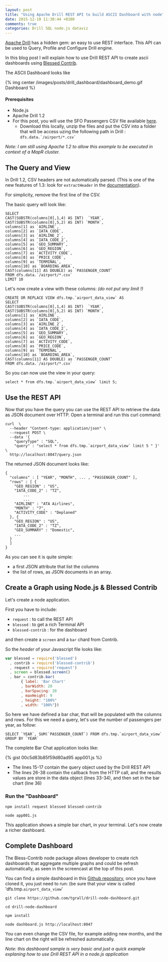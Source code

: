 ```yaml
---
layout: post
title: "Using Apache Drill REST API to build ASCII Dashboard with node"
date: 2015-12-10 11:30:44 +0100
comments: true
categories: Drill SQL node.js dataviz
---
```


[Apache Drill](http://drill.apache.org) has a hidden gem: an easy to use REST interface. This API can be used to Query, Profile and Configure Drill engine.

In this blog post I will explain how to use Drill REST API to create ascii dashboards using [Blessed Contrib](https://www.npmjs.com/package/blessed-contrib).

The ASCII Dashboard looks like

{% img center /images/posts/drill_dashboard/dashboard_demo.gif Dashboard %}

<!-- more -->

#### Prerequisites
* Node.js
* Apache Drill 1.2
* For this post, you will use the SFO Passengers CSV file available [here](http://www.flysfo.com/media/facts-statistics/air-traffic-statistics). 
  * Download this locally, unzip the files and put the CSV into a folder that will be access uzing the following path in Drill : ```dfs.data.`/airport/*.csv` ```


*Note: I am still using Apache 1.2 to allow this example to be executed in context of a MapR cluster.*

## The Query and View

In Drill 1.2, CSV headers are not automatically parsed. (This is one of the new features of 1.3: look for `extractHeader` in the [documentation](https://drill.apache.org/docs/text-files-csv-tsv-psv/)). 

For simplicity, remove the first line of the CSV.

The basic query will look like:

```
SELECT
CAST(SUBSTR(columns[0],1,4) AS INT)  `YEAR`,
CAST(SUBSTR(columns[0],5,2) AS INT) `MONTH`,
columns[1] as `AIRLINE`,
columns[2] as `IATA_CODE`,
columns[3] as `AIRLINE_2`,
columns[4] as `IATA_CODE_2`,
columns[5] as `GEO_SUMMARY`,
columns[6] as `GEO_REGION`,
columns[7] as `ACTIVITY_CODE`,
columns[8] as `PRICE_CODE`,
columns[9] as `TERMINAL`,
columns[10] as `BOARDING_AREA`,
CAST(columns[11] AS DOUBLE) as `PASSENGER_COUNT`
FROM dfs.data.`/airport/*.csv`
LIMIT 10
```

Let's now create a view with these columns: *(do not put any limit !)*

```
CREATE OR REPLACE VIEW dfs.tmp.`airport_data_view` AS
SELECT
CAST(SUBSTR(columns[0],1,4) AS INT)  `YEAR`,
CAST(SUBSTR(columns[0],5,2) AS INT) `MONTH`,
columns[1] as `AIRLINE`,
columns[2] as `IATA_CODE`,
columns[3] as `AIRLINE_2`,
columns[4] as `IATA_CODE_2`,
columns[5] as `GEO_SUMMARY`,
columns[6] as `GEO_REGION`,
columns[7] as `ACTIVITY_CODE`,
columns[8] as `PRICE_CODE`,
columns[9] as `TERMINAL`,
columns[10] as `BOARDING_AREA`,
CAST(columns[11] AS DOUBLE) as `PASSENGER_COUNT`
FROM dfs.data.`/airport/*.csv`
```

So you can now use the view in your query:

```
select * from dfs.tmp.`airport_data_view` limit 5;
```



## Use the REST API

Now that you have the query you can use the REST API to retrieve the data as JSON document over HTTP. Open a terminal and run this curl command:


```
curl  \
  --header "Content-type: application/json" \
  --request POST \
  --data '{
    "queryType" : "SQL",
    "query" : "select * from dfs.tmp.`airport_data_view` limit 5 " }' \
  http://localhost:8047/query.json
```

The returned JSON document looks like:

```
{
  "columns" : [ "YEAR", "MONTH", ... , "PASSENGER_COUNT" ],
  "rows" : [ {
    "GEO_REGION" : "US",
    "IATA_CODE_2" : "TZ",
		...
		...
    "AIRLINE" : "ATA Airlines",
    "MONTH" : "7",
    "ACTIVITY_CODE" : "Deplaned"
  }, {
    "GEO_REGION" : "US",
    "IATA_CODE_2" : "TZ",
    "GEO_SUMMARY" : "Domestic",
    ...
  }
  ]
}
```

As you can see it is quite simple:

* a first JSON attribute that list the columns
* the list of rows, as JSON documents in an array.

 

## Create a Graph using Node.js & Blessed Contrib

Let's create a node application. 

First you have to include:

* `request` : to call the REST API
* `blessed` : to get a rich Terminal API
* `blessed-contrib` : for the dashboard

and then create a `screen` and a `bar` chard from Contrib.

So the *header* of your Javascript file looks like:

```javascript 
var blessed = require('blessed')
  , contrib = require('blessed-contrib')
  , request = require('request')
  , screen = blessed.screen()
  , bar = contrib.bar(
       { label: 'Bar Chart'
       , barWidth: 20
       , barSpacing: 20
       , maxHeight: 9
       , height: "100%"
       , width: "100%"})
```

So here we have defined a bar char, that will be populated with the columns and rows. For this we need a query, let's use the number of passengers per year, as follow:

```
SELECT `YEAR`, SUM(`PASSENGER_COUNT`) FROM dfs.tmp.`airport_data_view` GROUP BY `YEAR`
```

The complete Bar Chat application looks like:

{% gist 00c5d83b85f59d80ad95 app001.js %}

* The lines 15-17 contain the query object used by the Drill REST API
* The lines 26-38 contain the callback from the HTTP call, and the results values are store in the data object (lines 33-34), and then set in the bar chart (line 36)

### Run the "Dashboard"

```
npm install request blessed blessed-contrib

node app001.js

```

This application shows a simple bar chart, in your terminal. Let's now create a richer dashboard.

## Complete Dashboard

The Bless-Contrib node package allows developer to create rich dashboards that aggregate multiple graphs and could be refresh automatically, as seen in the screencast at the top of this post.

You can find a simple dashboard in this [Github repository](https://github.com/tgrall/drill-node-dashboard.git), once you have cloned it, you just need to run: (be sure that your view is called 'dfs.tmp.`airport_data_view`'

```
git clone https://github.com/tgrall/drill-node-dashboard.git

cd drill-node-dashboard

npm install

node dashboard.js http://localhost:8047

```

You can even change the CSV file, for example adding new months, and the line chart on the right will be refreshed automatically.

*Note: this dashboard sample is very basic and just a quick example explaning how to use Drill REST API in a node.js application*
